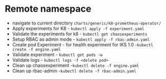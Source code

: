 # Remote namespace 
* navigate to current directory `charts/generic/k8-prometheus-operator/`
* Apply experiments for K8 - `kubectl apply -f experiment.yaml`
* Validate the experiments for k8 - `kubectl get chaosexperiments`
* Setup RBAC as admin mode - `kubectl apply -f rbac-admin.yaml`
* Create pod Experiment - for health experiment for IKS 1.0 -`kubectl create -f engine.yaml`
* Validate experiment - `kubectl get pods -w`
* Validate logs - `kubectl logs -f <delete pod>`
* Clean up chaosexperiment -`kubectl delete -f engine.yaml`
* Clean up rbac-admin  -`kubectl delete -f rbac-admin.yaml`
